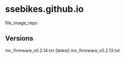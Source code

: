 # ssebikes.github.io
file_image_repo

## Versions

mc_firmware_v0.2.14.txt (latest)
mc_firmware_v0.2.13.txt 